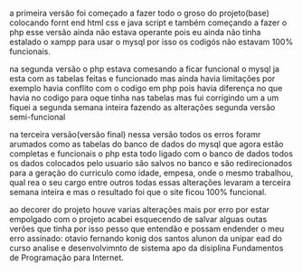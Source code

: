 a primeira versão foi começado a fazer todo o groso do projeto(base) colocando fornt end html css e java script 
e também começando a fazer o php esse versão ainda não estava operante 
pois eu ainda não tinha estalado o xampp para usar o mysql 
por isso os codigós não estavam 100% funcionais.

na segunda versão o php estava comesando a ficar funcional
o mysql ja esta com as tabelas feitas e funcionado mas ainda havia limitações
por exemplo havia conflito com o codigo em php pois havia diferença no que havia no codigo para oque tinha nas tabelas 
mas fui corrigindo um a um fiquei a segunda semana inteira fazendo as alterações segunda versão semi-funcional

na terceira versão(versão final) nessa versão todos os erros foramr arumados
como as tabelas do banco de dados do mysql que agora estão completas e funcionais
o php esta todo ligado com o banco de dados todos os dados colocados pelo usuario são salvos no banco e são redirecionados para a geração do curriculo como idade, empesa, onde o mesmo trabalhou, qual rea o seu cargo entre outros
todas essas alterações levaram a terceira semana inteira e mas o resultado foi que o site ficou 100% funcional.

ao decorer do projeto houve varias alterações mais por erro por estar empolgado com o projeto
acabei esquecendo de salvar alguas outas verões que tinha por isso pesso que entendão e possam endender o meu erro
assinado: otavio fernando konig dos santos alunon da unipar ead do curso analise e desenvolvimnto de sistema apo da disiplina Fundamentos de Programação para Internet.
